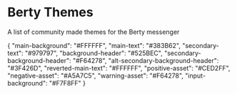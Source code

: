 # Berty Themes
A list of community made themes for the Berty messenger

{
  "main-background": "#FFFFFF",
  "main-text": "#383B62",
  "secondary-text": "#979797",
  "background-header": "#525BEC",
  "secondary-background-header": "#F64278",
  "alt-secondary-background-header": "#3F426D",
  "reverted-main-text": "#FFFFFF",
  "positive-asset": "#CED2FF",
  "negative-asset": "#A5A7C5",
  "warning-asset": "#F64278",
  "input-background": "#F7F8FF"
}

